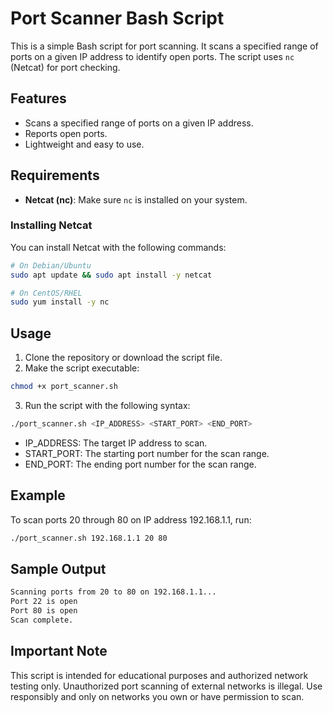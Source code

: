 # Port Scanner Bash Script

This is a simple Bash script for port scanning. It scans a specified range of ports on a given IP address to identify open ports. The script uses `nc` (Netcat) for port checking.

## Features

- Scans a specified range of ports on a given IP address.
- Reports open ports.
- Lightweight and easy to use.

## Requirements

- **Netcat (nc)**: Make sure `nc` is installed on your system.

### Installing Netcat

You can install Netcat with the following commands:

```bash
# On Debian/Ubuntu
sudo apt update && sudo apt install -y netcat

# On CentOS/RHEL
sudo yum install -y nc
```

## Usage
1. Clone the repository or download the script file.
2. Make the script executable:
```bash
chmod +x port_scanner.sh
```
3. Run the script with the following syntax:
```bash
./port_scanner.sh <IP_ADDRESS> <START_PORT> <END_PORT>
```
- IP_ADDRESS: The target IP address to scan.
- START_PORT: The starting port number for the scan range.
- END_PORT: The ending port number for the scan range.

## Example
To scan ports 20 through 80 on IP address 192.168.1.1, run:
```bash
./port_scanner.sh 192.168.1.1 20 80
```

## Sample Output
```bash
Scanning ports from 20 to 80 on 192.168.1.1...
Port 22 is open
Port 80 is open
Scan complete.
```

## Important Note
This script is intended for educational purposes and authorized network testing only. Unauthorized port scanning of external networks is illegal. Use responsibly and only on networks you own or have permission to scan.
